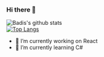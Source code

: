 ### Hi there 👋
![Badis's github stats](https://github-readme-stats.vercel.app/api?username=meddouribadis&show_icons=true&theme=radical)
<br>
[![Top Langs](https://github-readme-stats.vercel.app/api/top-langs/?username=meddouribadis&theme=radical&layout=compact)](https://github.com/anuraghazra/github-readme-stats)

- 🔭 I’m currently working on React
- 🌱 I’m currently learning C#
<!--
**meddouribadis/meddouribadis** is a ✨ _special_ ✨ repository because its `README.md` (this file) appears on your GitHub profile.

Here are some ideas to get you started:

- 🔭 I’m currently working on ...
- 🌱 I’m currently learning ...
- 👯 I’m looking to collaborate on ...
- 🤔 I’m looking for help with ...
- 💬 Ask me about ...
- 📫 How to reach me: ...
- 😄 Pronouns: ...
- ⚡ Fun fact: ...
-->
